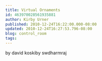 ```yaml
---
title: Virtual Ornaments
id: 463970028561935881
author: Kirby Urner
published: 2010-12-24T16:22:00.000-08:00
updated: 2010-12-24T16:27:53.796-08:00
blog: control_room
tags: 
---
```


[](https://blogger.googleusercontent.com/img/b/R29vZ2xl/AVvXsEhjavtIOw_ldo976v2sBEaMfWKHqPJEbxNOUwDR7bugywSUkDCeNLO76Lf86SiPQMi5JvZ7gEq3zxpn1B0OYG0X2XlblnbBxRpIoWxNoH6snmDzJ4IaDZnrzY_svKKiQKdFeabm/s1600/30axesrhombicspiral.jpg)by david koski[](https://blogger.googleusercontent.com/img/b/R29vZ2xl/AVvXsEiupx6F4_rY_KBtfUGg5LoQQdeGgPRKWyWalzt84T53U4-_kJBg2s3EoVBGGQ6jzYe1xBWZFpvwGzdRxmmyxBx1jceBrrMC6933tbBig5Vcm54VbKu4JEDwQlBuxGXNqHa9PAQD/s1600/swdharmraj.png)by swdharmraj